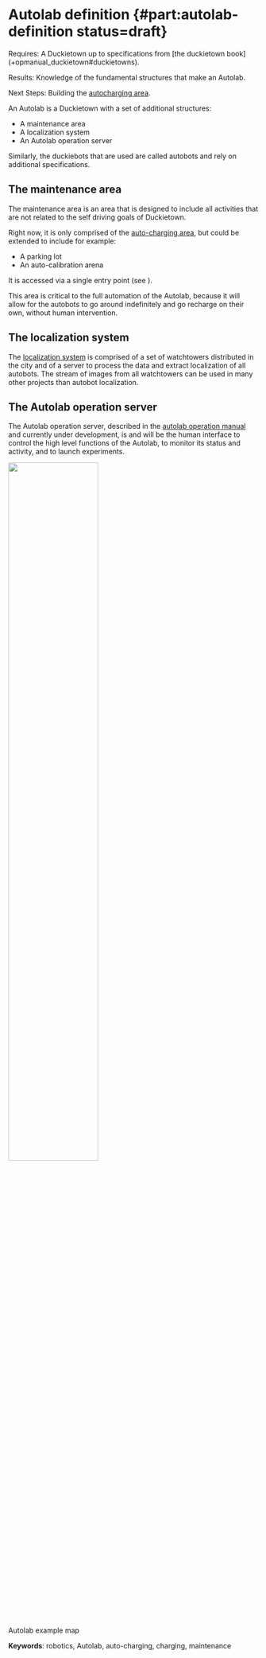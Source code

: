 # Autolab definition {#part:autolab-definition status=draft}

<div class='requirements' markdown="1">
Requires: A Duckietown up to specifications from [the duckietown book](+opmanual_duckietown#duckietowns).

Results: Knowledge of the fundamental structures that make an Autolab.

Next Steps: Building the [autocharging area](#part:autolab-auto-charging).
</div>

An Autolab is a Duckietown with a set of additional structures:

- A maintenance area
- A localization system
- An Autolab operation server

Similarly, the duckiebots that are used are called autobots and rely on additional specifications.

## The maintenance area

The maintenance area is an area that is designed to include all activities that are not related to the self driving goals of Duckietown.

Right now, it is only comprised of the [auto-charging area](#autolab-auto-charging), but could be extended to include for example:

- A parking lot
- An auto-calibration arena

It is accessed via a single entry point (see [](#fig:Autolab)).

This area is critical to the full automation of the Autolab, because it will allow for the autobots to go around indefinitely and go recharge on their own, without human intervention.

## The localization system

The [localization system](#autolab-localization) is comprised of a set of watchtowers distributed in the city and of a server to process the data and extract localization of all autobots. The stream of images from all watchtowers can be used in many other projects than autobot localization.

## The Autolab operation server

The Autolab operation server, described in the [autolab operation manual](#autolab-operation-manual) and currently under development, is and will be the human interface to control the high level functions of the Autolab, to monitor its status and activity, and to launch experiments.

<div figure-id="fig:Autolab">
<img src="images/autolab.png" style="width: 60%"/>
<figcaption>
Autolab example map
</figcaption>
</div>


**Keywords**: robotics, Autolab, auto-charging, charging, maintenance
